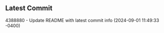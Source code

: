 
## Latest Commit
4388880 - Update README with latest commit info (2024-09-01 11:49:33 -0400) <Yunxi-Zhou>
